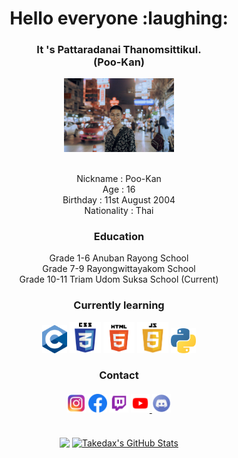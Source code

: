 <h1 align="center">
Hello everyone :laughing:</h1>
<h3 align="center">It 's Pattaradanai Thanomsittikul.<br>
(Poo-Kan)</h3>
<div align="center">
  <img src="https://github.com/Takedaxz/Takedax-Studio/blob/main/picsture/me.jpg?raw=true" width="35%">
</div><br>
<p align="center">Nickname : Poo-Kan
<br>Age : 16
<br>Birthday : 11st August 2004
<br>Nationality : Thai
</p>
<h3 align="center">Education</h3>
<p align="center">Grade 1-6 Anuban Rayong School
<br>Grade 7-9 Rayongwittayakom School
<br>Grade 10-11 Triam Udom Suksa School (Current)</p>
<h3 align="center">Currently learning</h3>
<div align="center">
  <img src="https://github.com/Takedaxz/Takedaxz/blob/main/C.png?raw=true" width="40px">
  <img src="https://github.com/Takedaxz/Takedaxz/blob/main/CSS.png?raw=true" width="50px">
  <img src="https://github.com/Takedaxz/Takedaxz/blob/main/HTML.png?raw=true" width="50px">
  <img src="https://github.com/Takedaxz/Takedaxz/blob/main/Javascript.png?raw=true" width="50px">
  <img src="https://github.com/Takedaxz/Takedaxz/blob/main/Python.png?raw=true" width="40px">
</div>
<h3 align="center">Contact
  <div>
    <br>
    <a href="https://www.instagram.com/pookanlnwza5556789/" target="_blank"><img src="https://github.com/Takedaxz/Takedaxz/blob/main/ig.png?raw=true" width="30px"></a>
    <a href="https://www.facebook.com/takedax/?ref=pages_you_manage" target="_blank"><img src="https://github.com/Takedaxz/Takedaxz/blob/main/fb.png?raw=true" width="30px"></a>
    <a href="https://www.twitch.tv/takedax" target="_blank"><img src="https://github.com/Takedaxz/Takedaxz/blob/main/twitch.png?raw=true" width="30px"></a>
    <a href="https://www.youtube.com/channel/UClBjuWiCA3urDYNJEjGP3cA" target="_blank"><img src="https://github.com/Takedaxz/Takedaxz/blob/main/yt.png?raw=true" width="30px">       </a>
    <a href="https://discord.gg/f7GPePJfmS" target="_blank"><img src="https://github.com/Takedaxz/Takedaxz/blob/main/dis.png?raw=true" width="30px"></a>
  </div>
</h3>
<br>
<center>
  <a align="center" href="https://github.com/Takedaxz/Takedaxz">
    <img align="center" src="https://github-readme-stats.vercel.app/api/top-langs/?   username=Takedaxz&hide=java,html,tex&title_color=FFFFF&text_color=c9cacc&icon_color=2bbc8a&bg_color=2b3137&langs_count=4"></a>
  <a align="center" href="https://github.com/Takedaxz/Takedaxz">
    <img align="center" src="https://github-readme-stats.vercel.app/api?username=Takedaxz&show_icons=true&line_height=33&count_private=true&title_color=FFFFF&text_color=c9cacc&icon_color=2bbc8a&bg_color=2b3137" alt="Takedax's GitHub Stats"></a>
</center>
  
